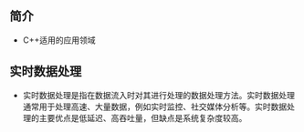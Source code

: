 ## 简介

+ C++适用的应用领域

## 实时数据处理

+ 实时数据处理是指在数据流入时对其进行处理的数据处理方法。实时数据处理通常用于处理高速、大量数据，例如实时监控、社交媒体分析等。实时数据处理的主要优点是低延迟、高吞吐量，但缺点是系统复杂度较高。